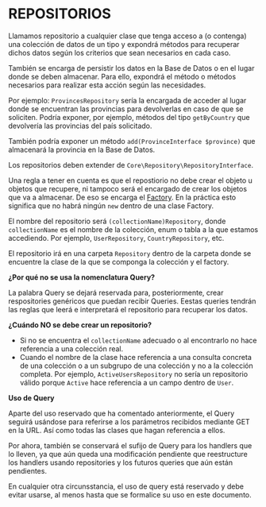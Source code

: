 # REPOSITORIOS

Llamamos repositorio a cualquier clase que tenga acceso a (o contenga) una colección de datos de un tipo y expondrá métodos para recuperar dichos datos según los criterios que sean necesarios en cada caso.

También se encarga de persistir los datos en la Base de Datos o en el lugar donde se deben almacenar. Para ello, expondrá el método o métodos necesarios para realizar esta acción según las necesidades.

Por ejemplo: `ProvincesRepository` sería la encargada de acceder al lugar donde se encuentran las provincias para devolverlas en caso de que se soliciten. Podría exponer, por ejemplo, métodos del tipo `getByCountry` que devolvería las provincias del país solicitado.

También podría exponer un método `add(ProvinceInterface $province)` que almacenará la provincia en la Base de Datos.

Los repositorios deben extender de `Core\Repository\RepositoryInterface`.

Una regla a tener en cuenta es que el repostiorio no debe crear el objeto u objetos que recupere, ni tampoco será el encargado de crear los objetos que va a almacenar. De eso se encarga el [Factory](../Factory/README.md). En la práctica esto significa que no habrá ningún `new` dentro de una clase Factory.

El nombre del repositorio será `(collectionName)Repository`, donde `collectionName` es el nombre de la colección, enum o tabla a la que estamos accediendo. Por ejemplo, `UserRepository`, `CountryRepository`, etc.

El repositorio irá en una carpeta `Repository` dentro de la carpeta donde se encuentre la clase de la que se componga la colección y el factory.  

**¿Por qué no se usa la nomenclatura Query?**

La palabra Query se dejará reservada para, posteriormente, crear respositories genéricos que puedan recibir Queries. Eestas queries tendrán las reglas que leerá e interpretará el repositorio para recuperar los datos.

**¿Cuándo NO se debe crear un repositorio?**

- Si no se encuentra el `collectionName` adecuado o al encontrarlo no hace referencia a una colección real.
- Cuando el nombre de la clase hace referencia a una consulta concreta de una colección o a un subgrupo de una colección y no a la colección completa. Por ejemplo, `ActiveUsersRepository` no sería un repositorio válido porque `Active` hace referencia a un campo dentro de `User`.

**Uso de Query**

Aparte del uso reservado que ha comentado anteriormente, el Query seguirá usándose para referirse a los parámetros recibidos mediante GET en la URL. Así como todas las clases que hagan referencia a ellos.

Por ahora, también se conservará el sufijo de Query para los handlers que lo lleven, ya que aún queda una modificación pendiente que reestructure los handlers usando repositories y los futuros queries que aún están pendientes.

En cualquier otra circunsstancia, el uso de query está reservado y debe evitar usarse, al menos hasta que se formalice su uso en este documento.
